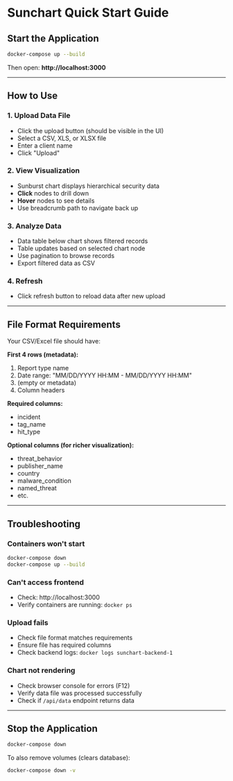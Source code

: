 # Sunchart Quick Start Guide

## Start the Application

```bash
docker-compose up --build
```

Then open: **http://localhost:3000**

---

## How to Use

### 1. Upload Data File
- Click the upload button (should be visible in the UI)
- Select a CSV, XLS, or XLSX file
- Enter a client name
- Click "Upload"

### 2. View Visualization
- Sunburst chart displays hierarchical security data
- **Click** nodes to drill down
- **Hover** nodes to see details
- Use breadcrumb path to navigate back up

### 3. Analyze Data
- Data table below chart shows filtered records
- Table updates based on selected chart node
- Use pagination to browse records
- Export filtered data as CSV

### 4. Refresh
- Click refresh button to reload data after new upload

---

## File Format Requirements

Your CSV/Excel file should have:

**First 4 rows (metadata):**
1. Report type name
2. Date range: "MM/DD/YYYY HH:MM - MM/DD/YYYY HH:MM"
3. (empty or metadata)
4. Column headers

**Required columns:**
- incident
- tag_name
- hit_type

**Optional columns (for richer visualization):**
- threat_behavior
- publisher_name
- country
- malware_condition
- named_threat
- etc.

---

## Troubleshooting

### Containers won't start
```bash
docker-compose down
docker-compose up --build
```

### Can't access frontend
- Check: http://localhost:3000
- Verify containers are running: `docker ps`

### Upload fails
- Check file format matches requirements
- Ensure file has required columns
- Check backend logs: `docker logs sunchart-backend-1`

### Chart not rendering
- Check browser console for errors (F12)
- Verify data file was processed successfully
- Check if `/api/data` endpoint returns data

---

## Stop the Application

```bash
docker-compose down
```

To also remove volumes (clears database):
```bash
docker-compose down -v
```
